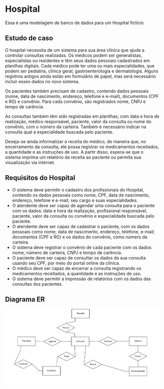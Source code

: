 # Hospital
Essa é uma modelagem de banco de dados para um Hospital fictício

## Estudo de caso

O hospital necessita de um sistema para sua área clínica que ajude a controlar consultas realizadas. Os médicos podem ser generalistas, especialistas ou residentes e têm seus dados pessoais cadastrados em planilhas digitais. Cada médico pode ter uma ou mais especialidades, que podem ser pediatria, clínica geral, gastroenterologia e dermatologia. Alguns registros antigos ainda estão em formulário de papel, mas será necessário incluir esses dados no novo sistema.

Os pacientes também precisam de cadastro, contendo dados pessoais (nome, data de nascimento, endereço, telefone e e-mail), documentos (CPF e RG) e convênio. Para cada convênio, são registrados nome, CNPJ e tempo de carência.

As consultas também têm sido registradas em planilhas, com data e hora de realização, médico responsável, paciente, valor da consulta ou nome do convênio, com o número da carteira. Também é necessário indicar na consulta qual a especialidade buscada pelo paciente.

Deseja-se ainda informatizar a receita do médico, de maneira que, no encerramento da consulta, ele possa registrar os medicamentos receitados, a quantidade e as instruções de uso. A partir disso, espera-se que o sistema imprima um relatório da receita ao paciente ou permita sua visualização via internet.

## Requisitos do Hospital

- O sistema deve permitir o cadastro dos profissionais do Hospital, contendo os dados pessoais como nome, CPF, data de nascimento, endereço, telefone e e-mail; seu cargo e suas especialidades.
- O atendente deve ser capaz de agendar uma consulta para o paciente com os dados: data e hora da realização, 
profissional responsável, paciente, valor da consulta ou convênio e especialidade buscada pelo paciente.
- O atendente deve ser capaz de cadastrar o paciente, com os dados pessoais como nome, data de nascimento, endereço, telefone, e-mail; documentos (CPF e RG) e os dados do convênio, como número da carteira.
- O sistema deve registrar o convênio de cada paciente com os dados: nome, número de carteira, CNPJ e tempo de carência.
- O paciente deve ser capaz de consultar os dados da sua consulta usando seu CPF, por meio do portal online da clínica.
- O médico deve ser capaz de encerrar a consulta registrando os medicamentos receitados, a quantidade e as instruções de uso.
- O sistema deve permitir a impressão de relatórios com os dados das consultas dos pacientes.

## Diagrama ER
![alt text](image.png)

